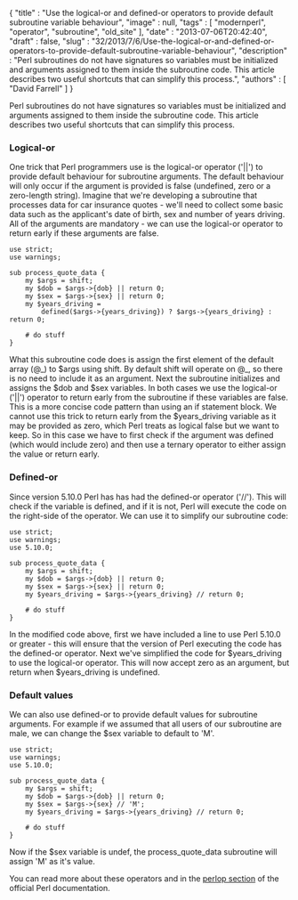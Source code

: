 {
   "title" : "Use the logical-or and defined-or operators to provide default subroutine variable behaviour",
   "image" : null,
   "tags" : [
      "modernperl",
      "operator",
      "subroutine",
      "old_site"
   ],
   "date" : "2013-07-06T20:42:40",
   "draft" : false,
   "slug" : "32/2013/7/6/Use-the-logical-or-and-defined-or-operators-to-provide-default-subroutine-variable-behaviour",
   "description" : "Perl subroutines do not have signatures so variables must be initialized and arguments assigned to them inside the subroutine code. This article describes two useful shortcuts that can simplify this process.",
   "authors" : [
      "David Farrell"
   ]
}

Perl subroutines do not have signatures so variables must be initialized and arguments assigned to them inside the subroutine code. This article describes two useful shortcuts that can simplify this process.

### Logical-or

One trick that Perl programmers use is the logical-or operator ('||') to provide default behaviour for subroutine arguments. The default behaviour will only occur if the argument is provided is false (undefined, zero or a zero-length string). Imagine that we're developing a subroutine that processes data for car insurance quotes - we'll need to collect some basic data such as the applicant's date of birth, sex and number of years driving. All of the arguments are mandatory - we can use the logical-or operator to return early if these arguments are false.

``` prettyprint
use strict;
use warnings;

sub process_quote_data {
    my $args = shift;
    my $dob = $args->{dob} || return 0;
    my $sex = $args->{sex} || return 0;
    my $years_driving = 
        defined($args->{years_driving}) ? $args->{years_driving} : return 0;

    # do stuff
}
```

What this subroutine code does is assign the first element of the default array (@\_) to $args using shift. By default shift will operate on @\_, so there is no need to include it as an argument. Next the subroutine initializes and assigns the $dob and $sex variables. In both cases we use the logical-or ('||') operator to return early from the subroutine if these variables are false. This is a more concise code pattern than using an if statement block. We cannot use this trick to return early from the $years\_driving variable as it may be provided as zero, which Perl treats as logical false but we want to keep. So in this case we have to first check if the argument was defined (which would include zero) and then use a ternary operator to either assign the value or return early.

### Defined-or

Since version 5.10.0 Perl has has had the defined-or operator ('//'). This will check if the variable is defined, and if it is not, Perl will execute the code on the right-side of the operator. We can use it to simplify our subroutine code:

``` prettyprint
use strict;
use warnings;
use 5.10.0;

sub process_quote_data {
    my $args = shift;
    my $dob = $args->{dob} || return 0;
    my $sex = $args->{sex} || return 0;
    my $years_driving = $args->{years_driving} // return 0;

    # do stuff
}
```

In the modified code above, first we have included a line to use Perl 5.10.0 or greater - this will ensure that the version of Perl executing the code has the defined-or operator. Next we've simplified the code for $years\_driving to use the logical-or operator. This will now accept zero as an argument, but return when $years\_driving is undefined.

### Default values

We can also use defined-or to provide default values for subroutine arguments. For example if we assumed that all users of our subroutine are male, we can change the $sex variable to default to 'M'.

``` prettyprint
use strict;
use warnings;
use 5.10.0;

sub process_quote_data {
    my $args = shift;
    my $dob = $args->{dob} || return 0;
    my $sex = $args->{sex} // 'M';
    my $years_driving = $args->{years_driving} // return 0;

    # do stuff
}
```

Now if the $sex variable is undef, the process\_quote\_data subroutine will assign 'M' as it's value.

You can read more about these operators and in the [perlop section](http://perldoc.perl.org/perlop.html#Logical-Defined-Or) of the official Perl documentation.

